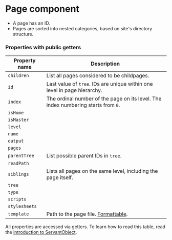 
# Page component

- A page has an ID.
- Pages are sorted into nested categories, based on site's directory structure.



### Properties with public getters

Property name   | Description
--------------- | -----------
`children`	| List all pages considered to be childpages.
`id`			| Last value of `tree`. IDs are unique within one level in page hierarchy.
`index`		| The ordinal number of the page on its level. The index numbering starts from `0`.
`isHome`		|
`isMaster`	|
`level`		|
`name`		|
`output`		|
`pages`		|
`parentTree`	| List possible parent IDs in `tree`.
`readPath`	|
`siblings`	| Lists all pages on the same level, including the page itself.
`tree`		|
`type`		|
`scripts`		|
`stylesheets`	|
`template`	| Path to the page file. [Formattable](/technical-docs/about/paths/).

All properties are accessed via getters. To learn how to read this table, read the [introduction to ServantObject](/technical-docs/about/servant-objects).
